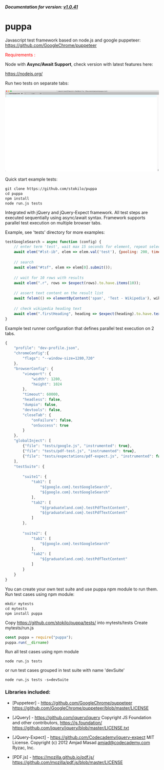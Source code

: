 ##### Documentation for version: [v1.0.41](https://github.com/stokilo/puppa/blob/master/doc/API.md)

# puppa

Javascript test framework based on node.js and google puppeteer:
https://github.com/GoogleChrome/puppeteer

<span style="color:red">Requirements :</span>

Node with **Async/Await Support**, check version with latest features here:

https://nodejs.org/

Run two tests on separate tabs:

![alt text](https://raw.githubusercontent.com/stokilo/puppa/master/static/preview.gif)

Quick start example tests:
```
git clone https://github.com/stokilo/puppa
cd puppa
npm install
node run.js tests
```

Integrated with jQuery and jQuery-Expect framework. All test steps are
executed sequentially using async/await syntax. Framework supports parallel test execution
on multiple browser tabs.

Example, see 'tests' directory for more examples:

```javascript
testGoogleSearch = async function (config) {
    // enter term 'test', wait max 15 seconds for element, repeat selector search every 200 ms
    await elem("#lst-ib", elem => elem.val('test'), {pooling: 200, timeout: 15000});

    // search
    await elem("#tsf", elem => elem[0].submit());

    // wait for 10 rows with results
    await elem(".r", rows => $expect(rows).to.have.items(10));

    // assert text content on the result list
    await felem(() => elementByContent('span', 'Test - Wikipedia'), wiki => wiki.click());

    // check wikipedia heading text
    await elem(".firstHeading", heading => $expect(heading).to.have.text('Test'));
}
```

Example test runner configuration that defines parallel test execution on 2 tabs.

```javascript
{
	"profile": "dev-profile.json",
	"chromeConfig":{
		"flags": "--window-size=1280,720"
	},
	"browserConfig": {
		"viewport": {
			"width": 1280,
			"height": 1024
		},
		"timeout": 60000,
		"headless": false,
		"dumpio": false,
		"devtools": false,
		"closeTab": {
			"onFailure": false,
			"onSuccess": true
		}
	},
	"globalInject": [
		{"file": "tests/google.js", "instrumented": true},
        {"file": "tests/pdf-test.js", "instrumented": true},
        {"file": "tests/expectations/pdf-expect.js", "instrumented": false}
	],
	"testSuite": {

		"suite1": {
			"tab1": [
				"${google.com}.testGoogleSearch",
				"${google.com}.testGoogleSearch"
			],
			"tab2": [
				"${graduateland.com}.testPdfTextContent",
				"${graduateland.com}.testPdfTextContent"
			]
		},

		"suite2": {
			"tab1": [
				"${google.com}.testGoogleSearch"
			],
			"tab2": [
				"${graduateland.com}.testPdfTextContent"
			]
		}
	}
}
```

You can create your own test suite and use puppa npm module to run them.
Run test cases using npm module:
```
mkdir mytests
cd mytests
npm install puppa
```

Copy https://github.com/stokilo/puppa/tests/  into mytests/tests
Create mytests/run.js

```javascript
const puppa = require("puppa");
puppa.run(__dirname)
```

Run all test cases using npm module
```
node run.js tests
```

or run test cases grouped in test suite with name 'devSuite'
```
node run.js tests -s=devSuite
```

###  Libraries included:
* [Puppeteer] - https://github.com/GoogleChrome/puppeteer
  https://github.com/GoogleChrome/puppeteer/blob/master/LICENSE

* [JQuery] - https://github.com/jquery/jquery
  Copyright JS Foundation and other contributors, https://js.foundation/
  https://github.com/jquery/jquery/blob/master/LICENSE.txt

* [JQuery-Expect] - https://github.com/Codecademy/jquery-expect 
  MIT License. Copyright (c) 2012 Amjad Masad <amjad@codecademy.com> Ryzac, Inc.

* [PDF.js] - https://mozilla.github.io/pdf.js/
  https://github.com/mozilla/pdf.js/blob/master/LICENSE